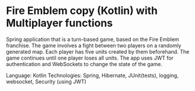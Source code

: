 # Fire Emblem copy (Kotlin) with Multiplayer functions

Spring application that is a turn-based game, based on the Fire Emblem franchise. The game involves a fight between two players on a randomly generated map.
Each player has five units created by them beforehand. The game continues until one player loses all units. 
The app uses JWT for authentication and WebSockets to change the state of the game. 

Language: Kotlin
Technologies: Spring, Hibernate, JUnit(tests), logging, websocket, Security (using JWT)
